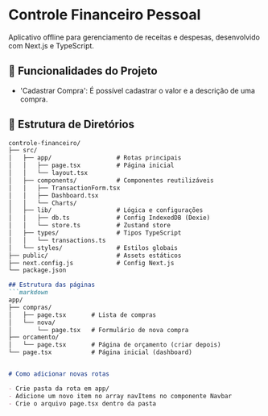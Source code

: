 # Controle Financeiro Pessoal

Aplicativo offline para gerenciamento de receitas e despesas, desenvolvido com Next.js e TypeScript.


## :hammer: Funcionalidades do Projeto

- 'Cadastrar Compra': É possível cadastrar o valor e a descrição de uma compra.


## 📁 Estrutura de Diretórios

```markdown
controle-financeiro/
├── src/
│   ├── app/                  # Rotas principais
│   │   ├── page.tsx          # Página inicial
│   │   └── layout.tsx
│   ├── components/           # Componentes reutilizáveis
│   │   ├── TransactionForm.tsx
│   │   ├── Dashboard.tsx
│   │   └── Charts/
│   ├── lib/                  # Lógica e configurações
│   │   ├── db.ts             # Config IndexedDB (Dexie)
│   │   └── store.ts          # Zustand store
│   ├── types/                # Tipos TypeScript
│   │   └── transactions.ts
│   └── styles/               # Estilos globais
├── public/                   # Assets estáticos
├── next.config.js            # Config Next.js
└── package.json

## Estrutura das páginas
```markdown
app/
├── compras/
│   ├── page.tsx       # Lista de compras
│   └── nova/
│       └── page.tsx   # Formulário de nova compra
├── orcamento/
│   └── page.tsx       # Página de orçamento (criar depois)
└── page.tsx           # Página inicial (dashboard)


# Como adicionar novas rotas

- Crie pasta da rota em app/
- Adicione um novo item no array navItems no componente Navbar
- Crie o arquivo page.tsx dentro da pasta